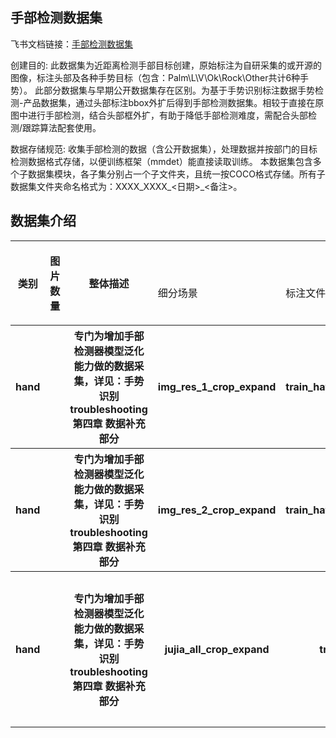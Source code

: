 
## 手部检测数据集
飞书文档链接：[手部检测数据集 ](https://arashivision.feishu.cn/wiki/wikcnJ32KL7tsCI46xK1t6lpX1F)  


创建目的: 此数据集为近距离检测手部目标创建，原始标注为自研采集的或开源的图像，标注头部及各种手势目标（包含：Palm\L\V\Ok\Rock\Other共计6种手势）。
此部分数据集与早期公开数据集存在区别。为基于手势识别标注数据手势检测-产品数据集，通过头部标注bbox外扩后得到手部检测数据集。相较于直接在原图中进行手部检测，结合头部框外扩，有助于降低手部检测难度，需配合头部检测/跟踪算法配套使用。

数据存储规范: 收集手部检测的数据（含公开数据集），处理数据并按部门的目标检测数据格式存储，以便训练框架（mmdet）能直接读取训练。
本数据集包含多个子数据集模块，各子集分别占一个子文件夹，且统一按COCO格式存储。所有子数据集文件夹命名格式为：XXXX_XXXX_<日期>_<备注>。

## 数据集介绍

<table>
    <tr>
        <th rowspan="2"> 类别 </th> 
        <th rowspan="2"> 图片数量 </th> 
        <th rowspan="2"> 整体描述 </th> 
        <th colspan="5"> 划分(split) </th>  
    </tr>
    <tr> 
        <td> 细分场景 </td>
        <td> 标注文件 </td>
        <td> 图片数量 </td>
        <td> 检测框数量 </td>
        <td> 细分描述 </td>
    </tr>
    <tr> 
        <th> hand  </th>  
        <th>    </th> 
        <th> 专门为增加手部检测器模型泛化能力做的数据采集，详见：手势识别troubleshooting 第四章 数据补充部分  </th> 
        <th>  img_res_1_crop_expand   </th> 
        <th> train_haveHand_img_res_1_crop_expand.json  </th>  
        <th> 8854 </th> 
        <th> None </th> 
        <th> 抽帧图含手标注  </th>   
    </tr>
    <tr> 
        <th> hand  </th>  
        <th>    </th> 
        <th> 专门为增加手部检测器模型泛化能力做的数据采集，详见：手势识别troubleshooting 第四章 数据补充部分  </th> 
        <th>  img_res_2_crop_expand   </th> 
        <th>  train_haveHand_img_res_2_crop_expand.json  </th>  
        <th> 38150 </th> 
        <th> None </th> 
        <th>  抽帧图含手标注  </th>   
    </tr>
    <tr> 
        <th> hand  </th>  
        <th>    </th> 
        <th> 专门为增加手部检测器模型泛化能力做的数据采集，详见：手势识别troubleshooting 第四章 数据补充部分  </th> 
        <th> jujia_all_crop_expand  </th> 
        <th> train_jujia_all_crop_expand.json  </th>  
        <th> 39382 </th> 
        <th> None </th> 
        <th> 居家办公网络采集数据  </th>   
    </tr>
</table>
